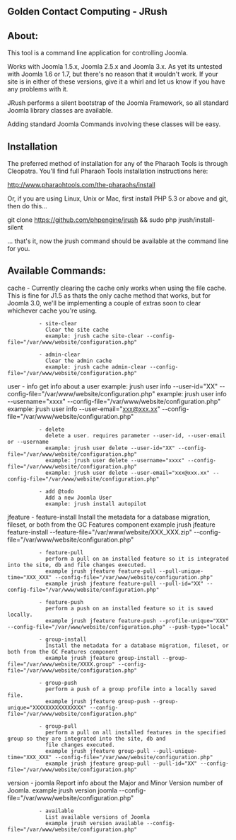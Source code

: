 Golden Contact Computing - JRush
-------------------



About:
-----------------
This tool is a command line application for controlling Joomla.

Works with Joomla 1.5.x, Joomla 2.5.x and Joomla 3.x. As yet its untested with Joomla 1.6 or 1.7, but there's no reason
that it wouldn't work. If your site is in either of these versions, give it a whirl and let us know if you have any
problems with it.

JRush performs a silent bootstrap of the Joomla Framework, so all standard Joomla library classes are available.

Adding standard Joomla Commands involving these classes will be easy.



Installation
-----------------

The preferred method of installation for any of the Pharaoh Tools is through Cleopatra. You'll find full Pharaoh Tools
installation instructions here:

http://www.pharaohtools.com/the-pharaohs/install


Or, if you are using Linux, Unix or Mac, first install PHP 5.3 or above and git, then do this...

git clone https://github.com/phpengine/jrush && sudo php jrush/install-silent

... that's it, now the jrush command should be available at the command line for you.




Available Commands:
---------------------------------------

cache         - Currently clearing the cache only works when using the file cache. This is fine for J1.5 as thats
                the only cache method that works, but for Joomla 3.0, we'll be implementing a couple of extras soon to
                clear whichever cache you're using.

              - site-clear
                Clear the site cache
                example: jrush cache site-clear --config-file="/var/www/website/configuration.php"

              - admin-clear
                Clear the admin cache
                example: jrush cache admin-clear --config-file="/var/www/website/configuration.php"

user          - info
                get info about a user
                example: jrush user info --user-id="XX" --config-file="/var/www/website/configuration.php"
                example: jrush user info --username="xxxx" --config-file="/var/www/website/configuration.php"
                example: jrush user info --user-email="xxx@xxx.xx" --config-file="/var/www/website/configuration.php"

              - delete
                delete a user. requires parameter --user-id, --user-email or --username
                example: jrush user delete --user-id="XX" --config-file="/var/www/website/configuration.php"
                example: jrush user delete --username="xxxx" --config-file="/var/www/website/configuration.php"
                example: jrush user delete --user-email="xxx@xxx.xx" --config-file="/var/www/website/configuration.php"

              - add @todo
                Add a new Joomla User
                example: jrush install autopilot

jfeature      - feature-install
                Install the metadata for a database migration, fileset, or both from the GC Features component
                example jrush jfeature feature-install --feature-file="/var/www/website/XXX_XXX.zip" --config-file="/var/www/website/configuration.php"

              - feature-pull
                perform a pull on an installed feature so it is integrated into the site, db and file changes executed.
                example jrush jfeature feature-pull --pull-unique-time="XXX_XXX" --config-file="/var/www/website/configuration.php"
                example jrush jfeature feature-pull --pull-id="XX" --config-file="/var/www/website/configuration.php"

              - feature-push
                perform a push on an installed feature so it is saved locally.
                example jrush jfeature feature-push --profile-unique="XXX" --config-file="/var/www/website/configuration.php" --push-type="local"

              - group-install
                Install the metadata for a database migration, fileset, or both from the GC Features component
                example jrush jfeature group-install --group-file="/var/www/website/XXXX.group" --config-file="/var/www/website/configuration.php"

              - group-push
                perform a push of a group profile into a locally saved file.
                example jrush jfeature group-push --group-unique="XXXXXXXXXXXXXXXX" --config-file="/var/www/website/configuration.php"

              - group-pull
                perform a pull on all installed features in the specified group so they are integrated into the site, db and
                file changes executed.
                example jrush jfeature group-pull --pull-unique-time="XXX_XXX" --config-file="/var/www/website/configuration.php"
                example jrush jfeature group-pull --pull-id="XX" --config-file="/var/www/website/configuration.php"

version       - joomla
                Report info about the Major and Minor Version number of Joomla.
                example jrush version joomla --config-file="/var/www/website/configuration.php"

              - available
                List available versions of Joomla
                example jrush version available --config-file="/var/www/website/configuration.php"